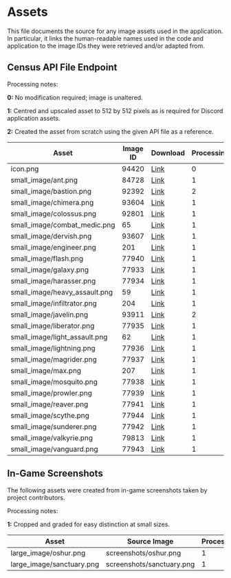 # Assets

This file documents the source for any image assets used in the application. In particular, it links the human-readable names used in the code and application to the image IDs they were retrieved and/or adapted from.

## Census API File Endpoint

Processing notes:

**0:** No modification required; image is unaltered.

**1:** Centred and upscaled asset to 512 by 512 pixels as is required for Discord application assets.

**2:** Created the asset from scratch using the given API file as a reference.

| Asset                         | Image ID | Download                                                                   |  Processing  |
|-------------------------------|----------|----------------------------------------------------------------------------|--------------|
| icon.png                      |    94420 | [Link](https://census.daybreakgames.com/files/ps2/images/static/94420.png) |       0      |
| small_image/ant.png           |    84728 | [Link](https://census.daybreakgames.com/files/ps2/images/static/84728.png) |       1      |
| small_image/bastion.png       |    92392 | [Link](https://census.daybreakgames.com/files/ps2/images/static/92392.png) |       2      |
| small_image/chimera.png       |    93604 | [Link](https://census.daybreakgames.com/files/ps2/images/static/93604.png) |       1      |
| small_image/colossus.png      |    92801 | [Link](https://census.daybreakgames.com/files/ps2/images/static/92801.png) |       1      |
| small_image/combat_medic.png  |       65 | [Link](https://census.daybreakgames.com/files/ps2/images/static/65.png)    |       1      |
| small_image/dervish.png       |    93607 | [Link](https://census.daybreakgames.com/files/ps2/images/static/93607.png) |       1      |
| small_image/engineer.png      |      201 | [Link](https://census.daybreakgames.com/files/ps2/images/static/201.png)   |       1      |
| small_image/flash.png         |    77940 | [Link](https://census.daybreakgames.com/files/ps2/images/static/77940.png) |       1      |
| small_image/galaxy.png        |    77933 | [Link](https://census.daybreakgames.com/files/ps2/images/static/77933.png) |       1      |
| small_image/harasser.png      |    77934 | [Link](https://census.daybreakgames.com/files/ps2/images/static/77934.png) |       1      |
| small_image/heavy_assault.png |       59 | [Link](https://census.daybreakgames.com/files/ps2/images/static/59.png)    |       1      |
| small_image/infiltrator.png   |      204 | [Link](https://census.daybreakgames.com/files/ps2/images/static/204.png)   |       1      |
| small_image/javelin.png       |    93911 | [Link](https://census.daybreakgames.com/files/ps2/images/static/93911.png) |       2      |
| small_image/liberator.png     |    77935 | [Link](https://census.daybreakgames.com/files/ps2/images/static/77935.png) |       1      |
| small_image/light_assault.png |       62 | [Link](https://census.daybreakgames.com/files/ps2/images/static/62.png)    |       1      |
| small_image/lightning.png     |    77936 | [Link](https://census.daybreakgames.com/files/ps2/images/static/77936.png) |       1      |
| small_image/magrider.png      |    77937 | [Link](https://census.daybreakgames.com/files/ps2/images/static/77937.png) |       1      |
| small_image/max.png           |      207 | [Link](https://census.daybreakgames.com/files/ps2/images/static/207.png)   |       1      |
| small_image/mosquito.png      |    77938 | [Link](https://census.daybreakgames.com/files/ps2/images/static/77938.png) |       1      |
| small_image/prowler.png       |    77939 | [Link](https://census.daybreakgames.com/files/ps2/images/static/77939.png) |       1      |
| small_image/reaver.png        |    77941 | [Link](https://census.daybreakgames.com/files/ps2/images/static/77941.png) |       1      |
| small_image/scythe.png        |    77944 | [Link](https://census.daybreakgames.com/files/ps2/images/static/77944.png) |       1      |
| small_image/sunderer.png      |    77942 | [Link](https://census.daybreakgames.com/files/ps2/images/static/77942.png) |       1      |
| small_image/valkyrie.png      |    79813 | [Link](https://census.daybreakgames.com/files/ps2/images/static/79813.png) |       1      |
| small_image/vanguard.png      |    77943 | [Link](https://census.daybreakgames.com/files/ps2/images/static/77943.png) |       1      |

## In-Game Screenshots

The following assets were created from in-game screenshots taken by project contributors.

Processing notes:

**1:** Cropped and graded for easy distinction at small sizes.

| Asset                     | Source Image              | Processing |
|---------------------------|---------------------------|------------|
| large_image/oshur.png     | screenshots/oshur.png     |      1     |
| large_image/sanctuary.png | screenshots/sanctuary.png |      1     |
